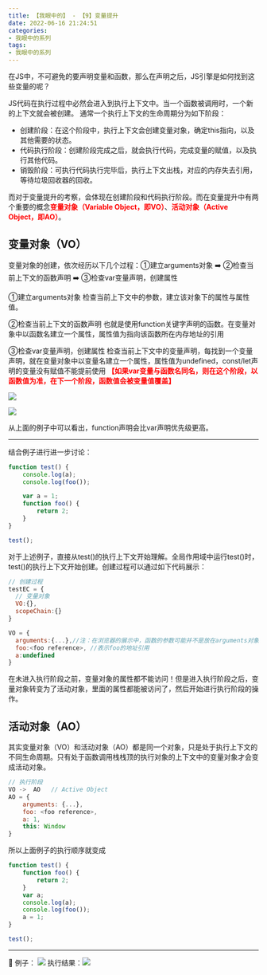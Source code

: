 ```yaml
---
title: 【我眼中的】 - 【9】变量提升
date: 2022-06-16 21:24:51
categories:
- 我眼中的系列
tags:
- 我眼中的系列
---
```

在JS中，不可避免的要声明变量和函数，那么在声明之后，JS引擎是如何找到这些变量的呢？

JS代码在执行过程中必然会进入到执行上下文中。当一个函数被调用时，一个新的上下文就会被创建。
通常一个执行上下文的生命周期分为如下阶段：
+ 创建阶段：在这个阶段中，执行上下文会创建变量对象，确定this指向，以及其他需要的状态。
+ 代码执行阶段：创建阶段完成之后，就会执行代码，完成变量的赋值，以及执行其他代码。
+ 销毁阶段：可执行代码执行完毕后，执行上下文出栈，对应的内存失去引用，等待垃圾回收器的回收。

而对于变量提升的考察，会体现在创建阶段和代码执行阶段。而在变量提升中有两个重要的概念<b style="color:red;">变量对象（Variable Object，即VO）</b>、<b style="color:red;">活动对象（Active Object，即AO）</b>。

## 变量对象（VO）
变量对象的创建，依次经历以下几个过程：①建立arguments对象 ➡️ ②检查当前上下文的函数声明 ➡️ ③检查var变量声明，创建属性

①建立arguments对象
检查当前上下文中的参数，建立该对象下的属性与属性值。

②检查当前上下文的函数声明
也就是使用function关键字声明的函数。在变量对象中以函数名建立一个属性，属性值为指向该函数所在内存地址的引用

③检查var变量声明，创建属性
检查当前上下文中的变量声明，每找到一个变量声明，就在变量对象中以变量名建立一个属性，属性值为undefined，const/let声明的变量没有赋值不能提前使用
<b style="color:red;">【如果var变量与函数名同名，则在这个阶段，以函数值为准，在下一个阶段，函数值会被变量值覆盖】</b>

![](https://cdn.jsdelivr.net/gh/qw-null/BlogImages/20220616215507.png)

![](https://cdn.jsdelivr.net/gh/qw-null/BlogImages/20220616223053.png)

从上面的例子中可以看出，function声明会比var声明优先级更高。

--- 
结合例子进行进一步讨论：
```javascript
function test() {
    console.log(a);
    console.log(foo());

    var a = 1;
    function foo() {
        return 2;
    }
}

test();
```

对于上述例子，直接从test()的执行上下文开始理解。全局作用域中运行test()时，test()的执行上下文开始创建。创建过程可以通过如下代码展示：
```javascript
// 创建过程
testEC = {
  // 变量对象
  VO:{},
  scopeChain:{}
}

VO = {
  arguments:{...},//注：在浏览器的展示中，函数的参数可能并不是放在arguments对象中，这里为了方便理解，我做了这样的处理
  foo:<foo reference>, //表示foo的地址引用
  a:undefined
}
```
在未进入执行阶段之前，变量对象的属性都不能访问！但是进入执行阶段之后，变量对象转变为了活动对象，里面的属性都能被访问了，然后开始进行执行阶段的操作。

## 活动对象（AO）
其实变量对象（VO）和活动对象（AO）都是同一个对象，只是处于执行上下文的不同生命周期。只有处于函数调用栈栈顶的执行对象的上下文中的变量对象才会变成活动对象。

```javascript
// 执行阶段
VO ->  AO   // Active Object
AO = {
    arguments: {...},
    foo: <foo reference>,
    a: 1,
    this: Window
}
```
所以上面例子的执行顺序就变成
```javascript
function test() {
    function foo() {
        return 2;
    }
    var a;
    console.log(a);
    console.log(foo());
    a = 1;
}

test();
```
--- 
🌰 例子：
![](https://cdn.jsdelivr.net/gh/qw-null/BlogImages/20220616234514.png)
执行结果：![](https://cdn.jsdelivr.net/gh/qw-null/BlogImages/20220616235400.png)
